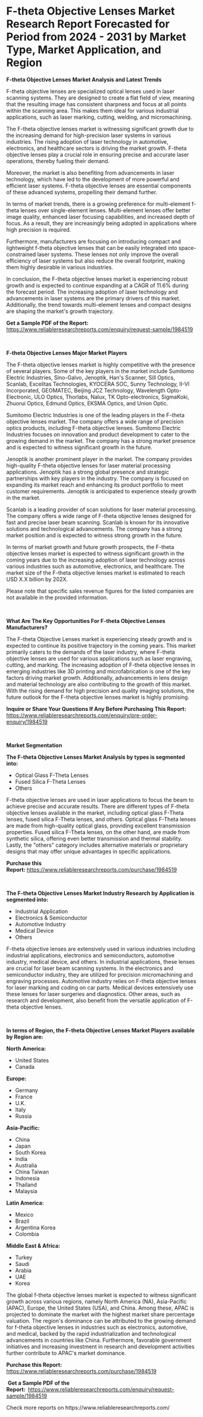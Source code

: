 <p><h1>F-theta Objective Lenses Market Research Report Forecasted for Period from 2024 -  2031 by Market Type, Market Application, and Region</h1></p><p><strong>F-theta Objective Lenses Market Analysis and Latest Trends</strong></p>
<p><p>F-theta objective lenses are specialized optical lenses used in laser scanning systems. They are designed to create a flat field of view, meaning that the resulting image has consistent sharpness and focus at all points within the scanning area. This makes them ideal for various industrial applications, such as laser marking, cutting, welding, and micromachining.</p><p>The F-theta objective lenses market is witnessing significant growth due to the increasing demand for high-precision laser systems in various industries. The rising adoption of laser technology in automotive, electronics, and healthcare sectors is driving the market growth. F-theta objective lenses play a crucial role in ensuring precise and accurate laser operations, thereby fueling their demand.</p><p>Moreover, the market is also benefiting from advancements in laser technology, which have led to the development of more powerful and efficient laser systems. F-theta objective lenses are essential components of these advanced systems, propelling their demand further.</p><p>In terms of market trends, there is a growing preference for multi-element f-theta lenses over single-element lenses. Multi-element lenses offer better image quality, enhanced laser focusing capabilities, and increased depth of focus. As a result, they are increasingly being adopted in applications where high precision is required.</p><p>Furthermore, manufacturers are focusing on introducing compact and lightweight f-theta objective lenses that can be easily integrated into space-constrained laser systems. These lenses not only improve the overall efficiency of laser systems but also reduce the overall footprint, making them highly desirable in various industries.</p><p>In conclusion, the F-theta objective lenses market is experiencing robust growth and is expected to continue expanding at a CAGR of 11.6% during the forecast period. The increasing adoption of laser technology and advancements in laser systems are the primary drivers of this market. Additionally, the trend towards multi-element lenses and compact designs are shaping the market's growth trajectory.</p></p>
<p><strong>Get a Sample PDF of the Report:&nbsp;</strong> <a href="https://www.reliableresearchreports.com/enquiry/request-sample/1984519">https://www.reliableresearchreports.com/enquiry/request-sample/1984519</a></p>
<p>&nbsp;</p>
<p><strong>F-theta Objective Lenses Major Market Players</strong></p>
<p><p>The F-theta objective lenses market is highly competitive with the presence of several players. Some of the key players in the market include Sumitomo Electric Industries, Sino-Galvo, Jenoptik, Han's Scanner, Sill Optics, Scanlab, Excelitas Technologies, KYOCERA SOC, Sunny Technology, II-VI Incorporated, GEOMATEC, Beijing JCZ Technology, Wavelength Opto-Electronic, ULO Optics, Thorlabs, Nalux, TK Opto-electronics, SigmaKoki, Zhuorui Optics, Edmund Optics, EKSMA Optics, and Union Optic.</p><p>Sumitomo Electric Industries is one of the leading players in the F-theta objective lenses market. The company offers a wide range of precision optics products, including F-theta objective lenses. Sumitomo Electric Industries focuses on innovation and product development to cater to the growing demand in the market. The company has a strong market presence and is expected to witness significant growth in the future.</p><p>Jenoptik is another prominent player in the market. The company provides high-quality F-theta objective lenses for laser material processing applications. Jenoptik has a strong global presence and strategic partnerships with key players in the industry. The company is focused on expanding its market reach and enhancing its product portfolio to meet customer requirements. Jenoptik is anticipated to experience steady growth in the market.</p><p>Scanlab is a leading provider of scan solutions for laser material processing. The company offers a wide range of F-theta objective lenses designed for fast and precise laser beam scanning. Scanlab is known for its innovative solutions and technological advancements. The company has a strong market position and is expected to witness strong growth in the future.</p><p>In terms of market growth and future growth prospects, the F-theta objective lenses market is expected to witness significant growth in the coming years due to the increasing adoption of laser technology across various industries such as automotive, electronics, and healthcare. The market size of the F-theta objective lenses market is estimated to reach USD X.X billion by 202X.</p><p>Please note that specific sales revenue figures for the listed companies are not available in the provided information.</p></p>
<p>&nbsp;</p>
<p><strong>What Are The Key Opportunities For F-theta Objective Lenses Manufacturers?</strong></p>
<p><p>The F-theta Objective Lenses market is experiencing steady growth and is expected to continue its positive trajectory in the coming years. This market primarily caters to the demands of the laser industry, where F-theta objective lenses are used for various applications such as laser engraving, cutting, and marking. The increasing adoption of F-theta objective lenses in emerging industries like 3D printing and microfabrication is one of the key factors driving market growth. Additionally, advancements in lens design and material technology are also contributing to the growth of this market. With the rising demand for high precision and quality imaging solutions, the future outlook for the F-theta objective lenses market is highly promising.</p></p>
<p><strong>Inquire or Share Your Questions If Any Before Purchasing This Report:</strong> <a href="https://www.reliableresearchreports.com/enquiry/pre-order-enquiry/1984519">https://www.reliableresearchreports.com/enquiry/pre-order-enquiry/1984519</a></p>
<p>&nbsp;</p>
<p><strong>Market Segmentation</strong></p>
<p><strong>The F-theta Objective Lenses Market Analysis by types is segmented into:</strong></p>
<p><ul><li>Optical Glass F-Theta Lenses</li><li>Fused Silica F-Theta Lenses</li><li>Others</li></ul></p>
<p><p>F-theta objective lenses are used in laser applications to focus the beam to achieve precise and accurate results. There are different types of F-theta objective lenses available in the market, including optical glass F-Theta lenses, fused silica F-Theta lenses, and others. Optical glass F-Theta lenses are made from high-quality optical glass, providing excellent transmission properties. Fused silica F-Theta lenses, on the other hand, are made from synthetic silica, offering even better transmission and thermal stability. Lastly, the "others" category includes alternative materials or proprietary designs that may offer unique advantages in specific applications.</p></p>
<p><strong>Purchase this Report:&nbsp;</strong><a href="https://www.reliableresearchreports.com/purchase/1984519">https://www.reliableresearchreports.com/purchase/1984519</a></p>
<p>&nbsp;</p>
<p><strong>The F-theta Objective Lenses Market Industry Research by Application is segmented into:</strong></p>
<p><ul><li>Industrial Application</li><li>Electronics & Semiconductor</li><li>Automotive Industry</li><li>Medical Device</li><li>Others</li></ul></p>
<p><p>F-theta objective lenses are extensively used in various industries including industrial applications, electronics and semiconductors, automotive industry, medical device, and others. In industrial applications, these lenses are crucial for laser beam scanning systems. In the electronics and semiconductor industry, they are utilized for precision micromachining and engraving processes. Automotive industry relies on F-theta objective lenses for laser marking and coding on car parts. Medical devices extensively use these lenses for laser surgeries and diagnostics. Other areas, such as research and development, also benefit from the versatile application of F-theta objective lenses.</p></p>
<p>&nbsp;</p>
<p><strong>In terms of Region, the F-theta Objective Lenses Market Players available by Region are:</strong></p>
<p>
    <p> <strong> North America: </strong>
        <ul>
            <li>United States</li>
            <li>Canada</li>
        </ul>
        </p> 
    <p> <strong> Europe: </strong>
        <ul>
            <li>Germany</li>
            <li>France</li>
            <li>U.K.</li>
            <li>Italy</li>
            <li>Russia</li>
        </ul>
        </p> 
    <p> <strong> Asia-Pacific: </strong>
        <ul>
            <li>China</li>
            <li>Japan</li>
            <li>South Korea</li>
            <li>India</li>
            <li>Australia</li>
            <li>China Taiwan</li>
            <li>Indonesia</li>
            <li>Thailand</li>
            <li>Malaysia</li>
        </ul>
        </p> 
    <p> <strong> Latin America: </strong>
        <ul>
            <li>Mexico</li>
            <li>Brazil</li>
            <li>Argentina Korea</li>
            <li>Colombia</li>
        </ul>
        </p> 
    <p> <strong> Middle East & Africa: </strong>
        <ul>
            <li>Turkey</li>
            <li>Saudi</li>
            <li>Arabia</li>
            <li>UAE</li>
            <li>Korea</li>
        </ul>
    </p>
    </p>
<p><p>The global f-theta objective lenses market is expected to witness significant growth across various regions, namely North America (NA), Asia-Pacific (APAC), Europe, the United States (USA), and China. Among these, APAC is projected to dominate the market with the highest market share percentage valuation. The region's dominance can be attributed to the growing demand for f-theta objective lenses in industries such as electronics, automotive, and medical, backed by the rapid industrialization and technological advancements in countries like China. Furthermore, favorable government initiatives and increasing investment in research and development activities further contribute to APAC's market dominance.</p></p>
<p><strong>Purchase this Report: </strong><a href="https://www.reliableresearchreports.com/purchase/1984519">https://www.reliableresearchreports.com/purchase/1984519</a></p>
<p>&nbsp;<strong>Get a Sample PDF of the Report:&nbsp;&nbsp;</strong><a href="https://www.reliableresearchreports.com/enquiry/request-sample/1984519">https://www.reliableresearchreports.com/enquiry/request-sample/1984519</a></p>
<p><strong></strong></p>
<p>Check more reports on https://www.reliableresearchreports.com/</p>